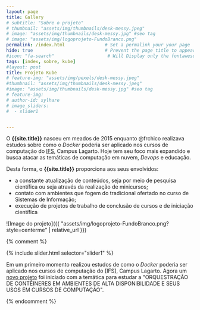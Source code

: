 ```yaml
---
layout: page
title: Gallery
# subtitle: "Sobre o projeto"   
# thumbnail: "assets/img/thumbnails/desk-messy.jpeg"
# image: "assets/img/thumbnails/desk-messy.jpg" #seo tag
# image: "assets/img/logoprojeto-FundoBranco.png" 
permalink: /index.html               # Set a permalink your your page
hide: true                           # Prevent the page title to appear in the navbar
#icon: "fa-search"                    # Will Display only the fontawesome icon (here: fa-search) and not the title
tags: [index, sobre, kube]
#layout: post
title: Projeto Kube
# feature-img: "assets/img/pexels/desk-messy.jpeg"
#thumbnail: "assets/img/thumbnails/desk-messy.jpeg"
#image: "assets/img/thumbnails/desk-messy.jpg" #seo tag
# feature-img:
# author-id: sylhare
# image_sliders:
#  - slider1


---
```



O **{{site.title}}**  nasceu em meados de 2015 enquanto @frchico realizava estudos sobre como o *Docker* poderia ser aplicado nos cursos de computação do [IFS](http://www.ifs.edu.br), Campus Lagarto. Hoje tem seu foco mais expandido e busca atacar as temáticas de computação em nuvem, *Devops* e educação. 

Desta forma, o **{{site.title}}** proporciona aos seus envolvidos:

- a constante atualização de conteúdos, seja por meio de pesquisa científica ou seja através da realização de minicursos;
- contato com ambientes que fogem do tradicional ofertado no curso de Sistemas de Informação;
- execução de projetos de trabalho de conclusão de cursos e de iniciação científica
  

![Image do projeto]({{ "assets/img/logoprojeto-FundoBranco.png?style=centerme" | relative_url }})

{% comment %}


{% include slider.html selector="slider1" %}


Em um primeiro momento realizou estudos de como o *Docker* poderia ser aplicado nos cursos de computação do [IFS], Campus Lagarto. Agora um [novo projeto](/projetokube2019/sobre.md) foi iniciado com a temática para estudar a "ORQUESTRAÇÃO DE CONTÊINERES EM AMBIENTES DE ALTA DISPONIBILIDADE E SEUS USOS EM CURSOS DE COMPUTAÇÃO".

{% endcomment %}
